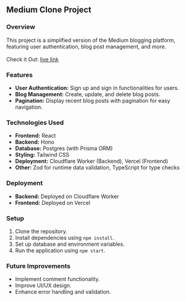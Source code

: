 ## Medium Clone Project

### Overview

This project is a simplified version of the Medium blogging platform, featuring user authentication, blog post management, and more.
<br>
<br>
Check it Out: [live link](https://medium-blog-hs4o0m948-saksham-guptas-projects-afafc67e.vercel.app/signup)

### Features
- **User Authentication:** Sign up and sign in functionalities for users.
- **Blog Management:** Create, update, and delete blog posts.
- **Pagination:** Display recent blog posts with pagination for easy navigation.

### Technologies Used
- **Frontend:** React
- **Backend:** Hono
- **Database:** Postgres (with Prisma ORM)
- **Styling:** Tailwind CSS
- **Deployment:** Cloudflare Worker (Backend), Vercel (Frontend)
- **Other:** Zod for runtime data validation, TypeScript for type checks

### Deployment
- **Backend:** Deployed on Cloudflare Worker
- **Frontend:** Deployed on Vercel

### Setup
1. Clone the repository.
2. Install dependencies using `npm install`.
3. Set up database and environment variables.
4. Run the application using `npm start`.

### Future Improvements
- Implement comment functionality.
- Improve UI/UX design.
- Enhance error handling and validation.
